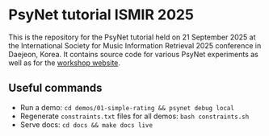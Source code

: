 # PsyNet tutorial ISMIR 2025

This is the repository for the PsyNet tutorial held on 21 September 2025
at the International Society for Music Information Retrieval 2025 conference
in Daejeon, Korea. It contains source code for various PsyNet experiments
as well as for the [workshop website](https://pmcharrison.github.io/psynet-workshop-ismir-2025/#).

## Useful commands

- Run a demo: `cd demos/01-simple-rating && psynet debug local`
- Regenerate `constraints.txt` files for all demos: `bash constraints.sh`
- Serve docs: `cd docs && make docs live`
